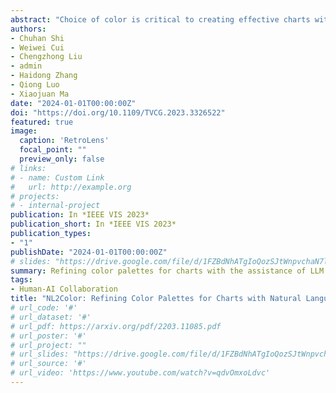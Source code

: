 ```yaml
---
abstract: "Choice of color is critical to creating effective charts with an engaging, enjoyable, and informative reading experience. However, designing a good color palette for a chart is a challenging task for novice users who lack related design expertise. For example, they often find it difficult to articulate their abstract intentions and translate these intentions into effective editing actions to achieve a desired outcome. In this work, we present NL2Color, a tool that allows novice users to refine chart color palettes using natural language expressions of their desired outcomes. We first collected and categorized a dataset of 131 triplets, each consisting of an original color palette of a chart, an editing intent, and a new color palette designed by human experts according to the intent. Our tool employs a large language model (LLM) to substitute the colors in original palettes and produce new color palettes by selecting some of the triplets as few-shot prompts. To evaluate our tool, we conducted a comprehensive two-stage evaluation, including a crowd-sourcing study (N=71) and a within-subjects user study (N=12). The results indicate that the quality of the color palettes revised by NL2Color has no significantly large difference from those designed by human experts. The participants who used NL2Color obtained revised color palettes to their satisfaction in a shorter period and with less effort."
authors:
- Chuhan Shi
- Weiwei Cui
- Chengzhong Liu
- admin
- Haidong Zhang
- Qiong Luo
- Xiaojuan Ma
date: "2024-01-01T00:00:00Z"
doi: "https://doi.org/10.1109/TVCG.2023.3326522"
featured: true
image:
  caption: 'RetroLens'
  focal_point: ""
  preview_only: false
# links:
# - name: Custom Link
#   url: http://example.org
# projects:
# - internal-project
publication: In *IEEE VIS 2023*
publication_short: In *IEEE VIS 2023*
publication_types:
- "1"
publishDate: "2024-01-01T00:00:00Z"
# slides: "https://drive.google.com/file/d/1FZBdNhATgIoQozSJtWnpvchaN7lDWpdP/view?usp=sharing"
summary: Refining color palettes for charts with the assistance of LLM.
tags:
- Human-AI Collaboration
title: "NL2Color: Refining Color Palettes for Charts with Natural Language"
# url_code: '#'
# url_dataset: '#'
# url_pdf: https://arxiv.org/pdf/2203.11085.pdf
# url_poster: '#'
# url_project: ""
# url_slides: "https://drive.google.com/file/d/1FZBdNhATgIoQozSJtWnpvchaN7lDWpdP/view?usp=sharing"
# url_source: '#'
# url_video: 'https://www.youtube.com/watch?v=qdvOmxoLdvc'
---
```

<!-- 
{{% callout note %}}
Click the *Cite* button above to demo the feature to enable visitors to import publication metadata into their reference management software.
{{% /callout %}}

{{% callout note %}}
Click the *Slides* button above to demo Academic's Markdown slides feature.
{{% /callout %}}

Supplementary notes can be added here, including [code and math](https://sourcethemes.com/academic/docs/writing-markdown-latex/). -->

